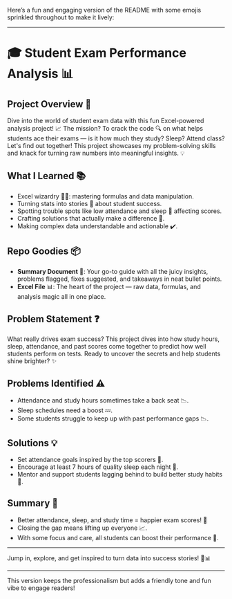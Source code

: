 Here’s a fun and engaging version of the README with some emojis sprinkled throughout to make it lively:

***

# 🎓 Student Exam Performance Analysis 📊

## Project Overview 🚀
Dive into the world of student exam data with this fun Excel-powered analysis project! 📈 The mission? To crack the code 🔍 on what helps students ace their exams — is it how much they study? Sleep? Attend class? Let's find out together! This project showcases my problem-solving skills and knack for turning raw numbers into meaningful insights. 💡

## What I Learned 📚
- Excel wizardry 🧙‍♂️: mastering formulas and data manipulation.
- Turning stats into stories 📖 about student success.
- Spotting trouble spots like low attendance and sleep 🛌 affecting scores.
- Crafting solutions that actually make a difference 🎯.
- Making complex data understandable and actionable ✔️.

## Repo Goodies 📦
- **Summary Document** 📃: Your go-to guide with all the juicy insights, problems flagged, fixes suggested, and takeaways in neat bullet points.
- **Excel File** 📊: The heart of the project — raw data, formulas, and analysis magic all in one place.

## Problem Statement ❓
What really drives exam success? This project dives into how study hours, sleep, attendance, and past scores come together to predict how well students perform on tests. Ready to uncover the secrets and help students shine brighter? ✨

## Problems Identified ⚠️
- Attendance and study hours sometimes take a back seat 📉.
- Sleep schedules need a boost 💤.
- Some students struggle to keep up with past performance gaps 📉.

## Solutions 💡
- Set attendance goals inspired by the top scorers 🎯.
- Encourage at least 7 hours of quality sleep each night 🌙.
- Mentor and support students lagging behind to build better study habits 🤝.

## Summary 📝
- Better attendance, sleep, and study time = happier exam scores! 🎉
- Closing the gap means lifting up everyone 📈.
- With some focus and care, all students can boost their performance 🌟.

***

Jump in, explore, and get inspired to turn data into success stories! 🚀📊

***

This version keeps the professionalism but adds a friendly tone and fun vibe to engage readers!
